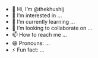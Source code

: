 - 👋 Hi, I’m @thekhushij
- 👀 I’m interested in ...
- 🌱 I’m currently learning ...
- 💞️ I’m looking to collaborate on ...
- 📫 How to reach me ...
- 😄 Pronouns: ...
- ⚡ Fun fact: ...

<!---
thekhushij/thekhushij is a ✨ special ✨ repository because its `README.md` (this file) appears on your GitHub profile.
You can click the Preview link to take a look at your changes.
--->
